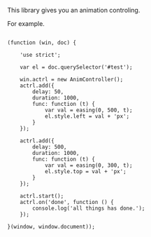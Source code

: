 This library gives you an animation controling.

For example.

<pre><code>
(function (win, doc) {

    'use strict';

    var el = doc.querySelector('#test');

    win.actrl = new AnimController();
    actrl.add({
        delay: 50,
        duration: 1000,
        func: function (t) {
            var val = easing(0, 500, t);
            el.style.left = val + 'px';
        }
    });

    actrl.add({
        delay: 500,
        duration: 1000,
        func: function (t) {
            var val = easing(0, 300, t);
            el.style.top = val + 'px';
        }
    });

    actrl.start();
    actrl.on('done', function () {
        console.log('all things has done.');
    });

}(window, window.document));
</code></pre>
